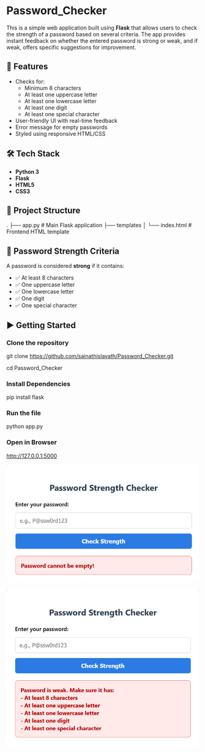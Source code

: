 # Password_Checker

This is a simple web application built using **Flask** that allows users to check the strength of a password based on several criteria. The app provides instant feedback on whether the entered password is strong or weak, and if weak, offers specific suggestions for improvement.

## 🚀 Features

- Checks for:
  - Minimum 8 characters
  - At least one uppercase letter
  - At least one lowercase letter
  - At least one digit
  - At least one special character
- User-friendly UI with real-time feedback
- Error message for empty passwords
- Styled using responsive HTML/CSS

## 🛠️ Tech Stack

- **Python 3**
- **Flask**
- **HTML5**
- **CSS3**

## 📁 Project Structure

. ├── app.py # Main Flask application 
  ├── templates 
  │ └── index.html # Frontend HTML template


## 🧪 Password Strength Criteria

A password is considered **strong** if it contains:

- ✅ At least 8 characters  
- ✅ One uppercase letter  
- ✅ One lowercase letter  
- ✅ One digit  
- ✅ One special character

## ▶️ Getting Started

### Clone the repository

git clone https://github.com/sainathislavath/Password_Checker.git

cd Password_Checker

### Install Dependencies

pip install flask

### Run the file

python app.py

### Open in Browser

http://127.0.0.1:5000

![alt Password Checker](image-1.png)

![alt Password Checker](image.png)